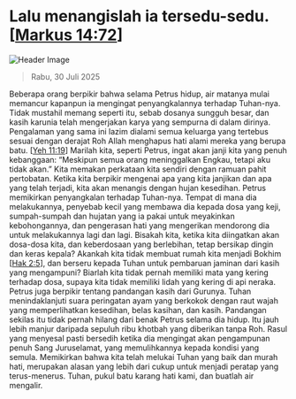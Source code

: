 
# Lalu menangislah ia tersedu-sedu. [[Markus 14:72](http://alkitab.sabda.org/?Markus%2014:72)]

![Header Image](https://alkitab.app/slice/sunrise.jpg)

> Rabu, 30 Juli 2025

Beberapa orang berpikir bahwa selama Petrus hidup, air matanya mulai memancur kapanpun ia mengingat penyangkalannya terhadap Tuhan-nya. Tidak mustahil memang seperti itu, sebab dosanya sungguh besar, dan kasih karunia telah mengerjakan karya yang sempurna di dalam dirinya. Pengalaman yang sama ini lazim dialami semua keluarga yang tertebus sesuai dengan derajat Roh Allah menghapus hati alami mereka yang berupa batu. [[Yeh 11:19](http://alkitab.sabda.org/?Yeh%2011:19)] Marilah kita, seperti Petrus, ingat akan janji kita yang penuh kebanggaan: “Meskipun semua orang meninggalkan Engkau, tetapi aku tidak akan.” Kita memakan perkataan kita sendiri dengan ramuan pahit pertobatan. Ketika kita berpikir mengenai apa yang kita janjikan dan apa yang telah terjadi, kita akan menangis dengan hujan kesedihan. Petrus memikirkan penyangkalan terhadap Tuhan-nya. Tempat di mana dia melakukannya, penyebab kecil yang membawa dia kepada dosa yang keji, sumpah-sumpah dan hujatan yang ia pakai untuk meyakinkan kebohongannya, dan pengerasan hati yang mengerikan mendorong dia untuk melakukannya lagi dan lagi. Bisakah kita, ketika kita diingatkan akan dosa-dosa kita, dan keberdosaan yang berlebihan, tetap bersikap dingin dan keras kepala? Akankah kita tidak membuat rumah kita menjadi Bokhim [[Hak 2:5](http://alkitab.sabda.org/?Hak%202:5)], dan berseru kepada Tuhan untuk pembaruan jaminan dari kasih yang mengampuni? Biarlah kita tidak pernah memiliki mata yang kering terhadap dosa, supaya kita tidak memiliki lidah yang kering di api neraka. Petrus juga berpikir tentang pandangan kasih dari Gurunya. Tuhan menindaklanjuti suara peringatan ayam yang berkokok dengan raut wajah yang memperlihatkan kesedihan, belas kasihan, dan kasih. Pandangan sekilas itu tidak pernah hilang dari benak Petrus selama dia hidup. Itu jauh lebih manjur daripada sepuluh ribu khotbah yang diberikan tanpa Roh. Rasul yang menyesal pasti bersedih ketika dia mengingat akan pengampunan penuh Sang Juruselamat, yang memulihkannya kepada kondisi yang semula. Memikirkan bahwa kita telah melukai Tuhan yang baik dan murah hati, merupakan alasan yang lebih dari cukup untuk menjadi peratap yang terus-menerus. Tuhan, pukul batu karang hati kami, dan buatlah air mengalir.
    